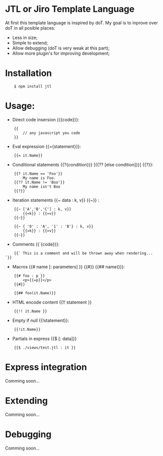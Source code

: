 JTL or Jiro Template Language
====

At first this template language is inspired by doT. My goal is to inprove over doT in all posible places:
* Less in size;
* Simple to extend;
* Allow debugging (doT is very weak at this part);
* Allow more plugin's for improving development;

Installation
====
```
	$ npm install jtl
```

Usage:
====
	
* Direct code insersion {{{code}}}:
	
```
	{{
		// any javascript you code
	}}
```

* Eval expression {{={statement}}}:
	
```
	{{= it.Name}}
```

* Conditional statements {{?{condition}}} [{{?? [else condition]}}] {{?}}:
	
```
	{{? it.Name == 'Foo'}}
		My name is Foo.
	{{?? it.Name != 'Boo'}}
		My name isn't Boo
	{{?}}

```
	
* Iteration statements {{~ data : k, v}} {{~}} :

```
	{{~ ['A','B','C'] : k, v}}
		{{=k}} : {{=v}} 
	{{~}}

	{{~ { '0' : 'A', '1' : 'B'} : k, v}}
		{{=k}} : {{=v}} 
	{{~}}
```

* Comments {{`{code}}}:
	
```
	{{` This is a comment and will be thrown away when rendering... `}}
```

* Macros {{# name [: parameters] }} {{#}} {{## name()}}:

```
	{{# foo : p }}
		<p>{{=p}}</p>
	{{#}}

	{{## foo(it.Name)}}
```

* HTML encode content {{!! statement }}
	
```
	{{!! it.Name }}
```

* Empty if null {{!statement}}:

```
	{{!it.Name}}	
```

* Partials in express {{$ <file path> [: data]}}

```
	{{$ ./views/test.jtl : it }}
```

Express integration
====

Comming soon...

Extending 
====

Comming soon...

Debugging
====

Comming soon...
